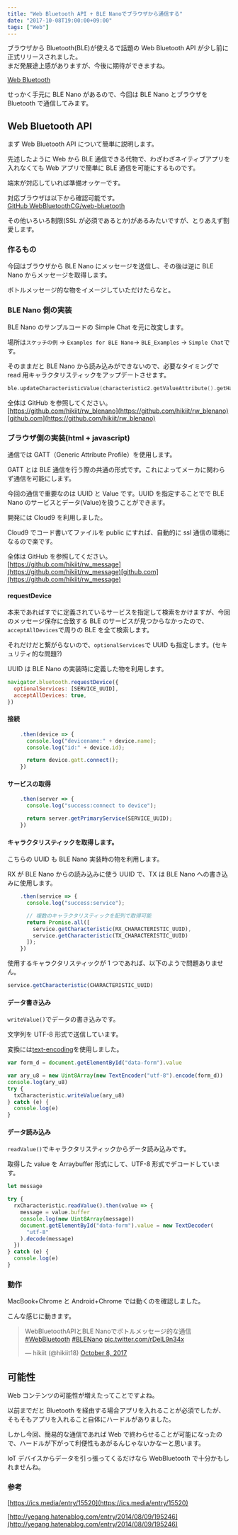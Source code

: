 ```yaml
---
title: "Web Bluetooth API + BLE Nanoでブラウザから通信する"
date: "2017-10-08T19:00:00+09:00"
tags: ["Web"]
---
```


ブラウザから Bluetooth(BLE)が使えるで話題の Web Bluetooth API が少し前に正式リリースされました。  
まだ発展途上感がありますが、今後に期待ができますね。

[Web Bluetooth](https://webbluetoothcg.github.io/web-bluetooth/)

せっかく手元に BLE Nano があるので、今回は BLE Nano とブラウザを Bluetooth で通信してみます。

## Web Bluetooth API

まず Web Bluetooth API について簡単に説明します。

先述したように Web から BLE 通信できる代物で、わざわざネイティブアプリを入れなくても Web アプリで簡単に BLE 通信を可能にするものです。

端末が対応していれば準備オッケーです。

対応ブラウザは以下から確認可能です。  
[GitHub WebBluetoothCG/web-bluetooth](https://github.com/WebBluetoothCG/web-bluetooth/blob/master/implementation-status.md)

その他いろいろ制限(SSL が必須であるとか)があるみたいですが、とりあえず割愛します。

### 作るもの

今回はブラウザから BLE Nano にメッセージを送信し、その後は逆に BLE Nano からメッセージを取得します。

ボトルメッセージ的な物をイメージしていただけたらなと。

### BLE Nano 側の実装

BLE Nano のサンプルコードの Simple Chat を元に改変します。

場所は`スケッチの例` → `Examples for BLE Nano`→ `BLE_Examples` → `Simple Chat`です。

そのままだと BLE Nano から読み込みができないので、必要なタイミングで read 用キャラクタリスティックをアップデートさせます。

```c
ble.updateCharacteristicValue(characteristic2.getValueAttribute().getHandle(), rx_buf, rx_buf_num);
```

全体は GitHub を参照してください。  
[https://github.com/hikiit/rw_blenano](https://github.com/hikiit/rw_blenano)[github.com](https://github.com/hikiit/rw_blenano)

### ブラウザ側の実装(html + javascript)

通信では GATT（Generic Attribute Profile）を使用します。

GATT とは BLE 通信を行う際の共通の形式です。これによってメーカに関わらず通信を可能にします。

今回の通信で重要なのは UUID と Value です。UUID を指定することでで BLE Nano のサービスとデータ(Value)を扱うことができます。

開発には Cloud9 を利用しました。

Cloud9 でコード書いてファイルを public にすれば、自動的に ssl 通信の環境になるので楽です。

全体は GitHub を参照してください。  
[https://github.com/hikiit/rw_message](https://github.com/hikiit/rw_message)[github.com](https://github.com/hikiit/rw_message)

#### requestDevice

本来であればすでに定義されているサービスを指定して検索をかけますが、今回のメッセージ保存に合致する BLE のサービスが見つからなかったので、`acceptAllDevices`で周りの BLE を全て検索します。

それだけだと繋がらないので、`optionalServices`で UUID も指定します。(セキュリティ的な問題?)

UUID は BLE Nano の実装時に定義した物を利用します。

```javascript
navigator.bluetooth.requestDevice({
  optionalServices: [SERVICE_UUID],
  acceptAllDevices: true,
})
```

#### 接続

```javascript
    .then(device => {
      console.log("devicename:" + device.name);
      console.log("id:" + device.id);

      return device.gatt.connect();
    })
```

#### サービスの取得

```javascript
    .then(server => {
      console.log("success:connect to device");

      return server.getPrimaryService(SERVICE_UUID);
    })
```

#### キャラクタリスティックを取得します。

こちらの UUID も BLE Nano 実装時の物を利用します。

RX が BLE Nano からの読み込みに使う UUID で、TX は BLE Nano への書き込みに使用します。

```javascript
    .then(service => {
      console.log("success:service");

      // 複数のキャラクタリスティックを配列で取得可能
      return Promise.all([
        service.getCharacteristic(RX_CHARACTERISTIC_UUID),
        service.getCharacteristic(TX_CHARACTERISTIC_UUID)
      ]);
    })
```

使用するキャラクタリスティックが 1 つであれば、以下のようで問題ありません。

```javascript
service.getCharacteristic(CHARACTERISTIC_UUID)
```

#### データ書き込み

`writeValue()`でデータの書き込みです。

文字列を UTF-8 形式で送信しています。

変換には[text-encoding](https://github.com/inexorabletash/text-encoding)を使用しました。

```javascript
var form_d = document.getElementById("data-form").value

var ary_u8 = new Uint8Array(new TextEncoder("utf-8").encode(form_d))
console.log(ary_u8)
try {
  txCharacteristic.writeValue(ary_u8)
} catch (e) {
  console.log(e)
}
```

#### データ読み込み

`readValue()`でキャラクタリスティックからデータ読み込みです。

取得した value を Arraybuffer 形式にして、UTF-8 形式でデコードしています。

```javascript
let message

try {
  rxCharacteristic.readValue().then(value => {
    message = value.buffer
    console.log(new Uint8Array(message))
    document.getElementById("data-form").value = new TextDecoder(
      "utf-8"
    ).decode(message)
  })
} catch (e) {
  console.log(e)
}
```

### 動作

MacBook+Chrome と Android+Chrome では動くのを確認しました。

こんな感じに動きます。

<blockquote class="twitter-tweet"><p lang="ja" dir="ltr">WebBluetoothAPIとBLE Nanoでボトルメッセージ的な通信 <a href="https://twitter.com/hashtag/WebBluetooth?src=hash&amp;ref_src=twsrc%5Etfw">#WebBluetooth</a> <a href="https://twitter.com/hashtag/BLENano?src=hash&amp;ref_src=twsrc%5Etfw">#BLENano</a> <a href="https://t.co/rDelL9n34x">pic.twitter.com/rDelL9n34x</a></p>&mdash; hikiit (@hikiit18) <a href="https://twitter.com/hikiit18/status/916957795835977728?ref_src=twsrc%5Etfw">October 8, 2017</a></blockquote>

## 可能性

Web コンテンツの可能性が増えたってことですよね。

以前までだと Bluetooth を経由する場合アプリを入れることが必須でしたが、そもそもアプリを入れること自体にハードルがありました。

しかし今回、簡易的な通信であれば Web で終わらせることが可能になったので、ハードルが下がって利便性もあがるんじゃないかなーと思います。

IoT デバイスからデータを引っ張ってくるだけなら WebBluetooth で十分かもしれませんね。

### 参考

[https://ics.media/entry/15520](https://ics.media/entry/15520)

[http://yegang.hatenablog.com/entry/2014/08/09/195246](http://yegang.hatenablog.com/entry/2014/08/09/195246)
